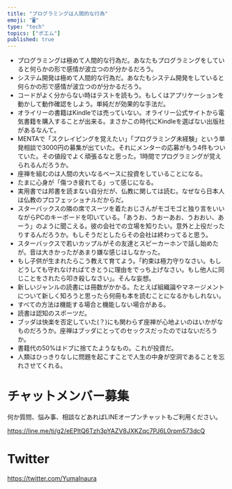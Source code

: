 ```yaml
---
title: "プログラミングは人間的な行為"
emoji: "🖥"
type: "tech"
topics: ["ポエム"]
published: true
---
```



- プログラミングは極めて人間的な行為だ。あなたもプログラミングをしていると何らかの形で感情が波立つのが分かるだろう。
- システム開発は極めて人間的な行為だ。あなたもシステム開発をしていると何らかの形で感情が波立つのが分かるだろう。
- コードがよく分からない時はテストを読もう。もしくはアプリケーションを動かして動作確認をしよう。単純だが効果的な手法だ。
- オライリーの書籍はKindleでは売っていない。オライリー公式サイトから電気書籍を購入することが出来る。まさかこの時代にKindleを選ばない出版社があるなんて。
- MENTAで「スクレイピングを覚えたい」「プログラミング未経験」という単発相談で3000円の募集が出ていた。それにメンターの応募がもう4件もついていた。その値段でよく頑張るなと思った。1時間でプログラミングが覚えられるんだろうか。
- 座禅を組むのは人間の大いなるベースに投資をしていることになる。
- たまに心身が「傷つき疲れてる」って感じになる。
- 実用書では邦書を読まない自分だが、仏教に関しては読む。なぜなら日本人は仏教のプロフェッショナルだからだ。
- スターバックスの隣の席でスーツを着たおじさんがモゴモゴと独り言をいいながらPCのキーボードを叩いている。「あうお、うおーあお、うおおい、あーう」のように聞こえる。彼の会社での立場を知りたい。意外と上役だったりするんだろうか。もしそうだとしたらその会社は終わってると思う。
- スターバックスで若いカップルがその友達とスピーカーホンで話し始めたが。音は大きかったがあまり嫌な感じはしなかった。
- もし子供が生まれたらこう教えて育てよう。「約束は極力守りなさい。もしどうしても守れなければてきとうに理由をでっち上げなさい。もし他人に同じことをされたら叩き殺しなさい」。そんな妄想。
- 新しいジャンルの読書には冊数がかかる。たとえば組織論やマネージメントについて新しく知ろうと思ったら何冊も本を読むことになるかもしれない。
- すべての方法は機能する場合と機能しない場合がある。
- 読書は認知のスポーツだ。
- ブッダは快楽を否定していた(？)にも関わらず座禅が心地よいのはいかがなものだろうか。座禅はブッダにとってのセックスだったのではないだろうか。
- 書籍代の50%はドブに捨てたようなもの。これが投資だ。
- 人類はひっきりなしに問題を起こすことで人生の中身が空洞であることを忘れさせてくれる。


# チャットメンバー募集


何か質問、悩み事、相談などあればLINEオープンチャットもご利用ください。

https://line.me/ti/g2/eEPltQ6Tzh3pYAZV8JXKZqc7PJ6L0rpm573dcQ


# Twitter

https://twitter.com/YumaInaura



